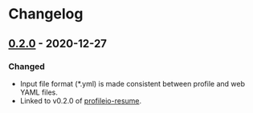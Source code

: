 # Changelog

## [0.2.0] - 2020-12-27

### Changed

- Input file format (*.yml) is made consistent between profile and web YAML files.
- Linked to v0.2.0 of [profileio-resume].

[0.2.0]: https://github.com/acrlakshman/profileio/compare/v0.1.0...v0.2.0
[profileio]: https://github.com/acrlakshman/profileio
[profileio-resume]: https://github.com/acrlakshman/profileio-resume